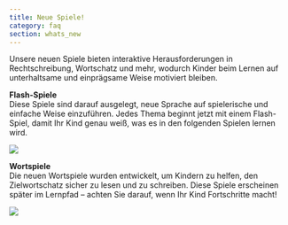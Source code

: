 ```yaml
---
title: Neue Spiele!
category: faq
section: whats_new
---
```

Unsere neuen Spiele bieten interaktive Herausforderungen in Rechtschreibung, Wortschatz und mehr, wodurch Kinder beim Lernen auf unterhaltsame und einprägsame Weise motiviert bleiben.  
  
**Flash-Spiele**  
Diese Spiele sind darauf ausgelegt, neue Sprache auf spielerische und einfache Weise einzuführen. Jedes Thema beginnt jetzt mit einem Flash-Spiel, damit Ihr Kind genau weiß, was es in den folgenden Spielen lernen wird.   
  
![](https://help.studycat.com/hc/article_attachments/40396888063769)  



 


**Wortspiele**  
Die neuen Wortspiele wurden entwickelt, um Kindern zu helfen, den Zielwortschatz sicher zu lesen und zu schreiben. Diese Spiele erscheinen später im Lernpfad – achten Sie darauf, wenn Ihr Kind Fortschritte macht!  



![](https://help.studycat.com/hc/article_attachments/40706212454169)